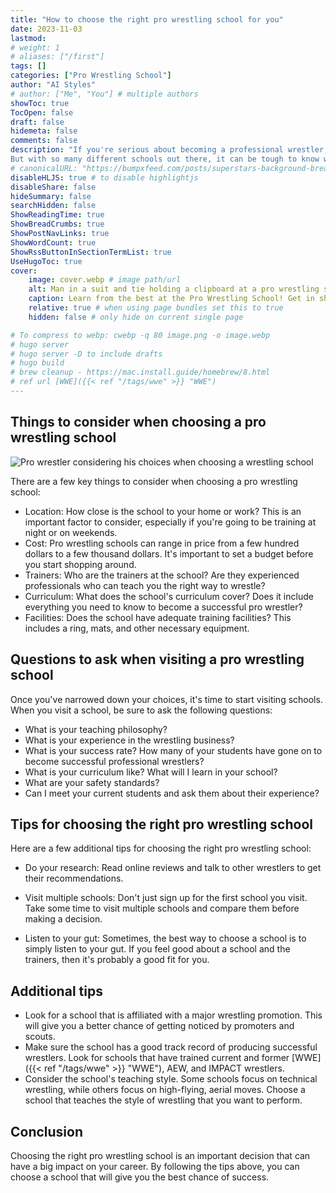 ```yaml
---
title: "How to choose the right pro wrestling school for you"
date: 2023-11-03
lastmod:
# weight: 1
# aliases: ["/first"]
tags: []
categories: ["Pro Wrestling School"]
author: "AI Styles"
# author: ["Me", "You"] # multiple authors
showToc: true
TocOpen: false
draft: false
hidemeta: false
comments: false
description: "If you're serious about becoming a professional wrestler, then choosing the right school is essential. A good school will teach you the fundamentals of the sport, help you develop your skills, and prepare you for the rigors of the wrestling business.
But with so many different schools out there, it can be tough to know where to start. That's why we've put together this guide to help you choose the right pro wrestling school for you."
# canonicalURL: "https://bumpxfeed.com/posts/superstars-background-breakdown-wwe-superstars-who-competed-at-backlash-2023-part-1/"
disableHLJS: true # to disable highlightjs
disableShare: false
hideSummary: false
searchHidden: false
ShowReadingTime: true
ShowBreadCrumbs: true
ShowPostNavLinks: true
ShowWordCount: true
ShowRssButtonInSectionTermList: true
UseHugoToc: true
cover:
    image: cover.webp # image path/url
    alt: Man in a suit and tie holding a clipboard at a pro wrestling school. # alt text
    caption: Learn from the best at the Pro Wrestling School! Get in shape and learn the moves from the pros. # display caption under cover
    relative: true # when using page bundles set this to true
    hidden: false # only hide on current single page

# To compress to webp: cwebp -q 80 image.png -o image.webp
# hugo server
# hugo server -D to include drafts
# hugo build
# brew cleanup - https://mac.install.guide/homebrew/8.html
# ref url [WWE]({{< ref "/tags/wwe" >}} "WWE")
---
```


## Things to consider when choosing a pro wrestling school

![Pro wrestler considering his choices when choosing a wrestling school](choose.webp)

There are a few key things to consider when choosing a pro wrestling school:

* Location: How close is the school to your home or work? This is an important factor to consider, especially if you're going to be training at night or on weekends. 
* Cost: Pro wrestling schools can range in price from a few hundred dollars to a few thousand dollars. It's important to set a budget before you start shopping around.
* Trainers: Who are the trainers at the school? Are they experienced professionals who can teach you the right way to wrestle? 
* Curriculum: What does the school's curriculum cover? Does it include everything you need to know to become a successful pro wrestler?
* Facilities: Does the school have adequate training facilities? This includes a ring, mats, and other necessary equipment.

## Questions to ask when visiting a pro wrestling school
Once you've narrowed down your choices, it's time to start visiting schools. When you visit a school, be sure to ask the following questions:

* What is your teaching philosophy? 
* What is your experience in the wrestling business? 
* What is your success rate? How many of your students have gone on to become successful professional wrestlers? 
* What is your curriculum like? What will I learn in your school? 
* What are your safety standards? 
* Can I meet your current students and ask them about their experience? 

## Tips for choosing the right pro wrestling school
Here are a few additional tips for choosing the right pro wrestling school:

* Do your research: Read online reviews and talk to other wrestlers to get their recommendations. 

* Visit multiple schools: Don't just sign up for the first school you visit. Take some time to visit multiple schools and compare them before making a decision. 

* Listen to your gut: Sometimes, the best way to choose a school is to simply listen to your gut. If you feel good about a school and the trainers, then it's probably a good fit for you. 

## Additional tips
* Look for a school that is affiliated with a major wrestling promotion. This will give you a better chance of getting noticed by promoters and scouts. 
* Make sure the school has a good track record of producing successful wrestlers. Look for schools that have trained current and former [WWE]({{< ref "/tags/wwe" >}} "WWE"), AEW, and IMPACT wrestlers. 
* Consider the school's teaching style. Some schools focus on technical wrestling, while others focus on high-flying, aerial moves. Choose a school that teaches the style of wrestling that you want to perform. 

## Conclusion
Choosing the right pro wrestling school is an important decision that can have a big impact on your career. By following the tips above, you can choose a school that will give you the best chance of success.